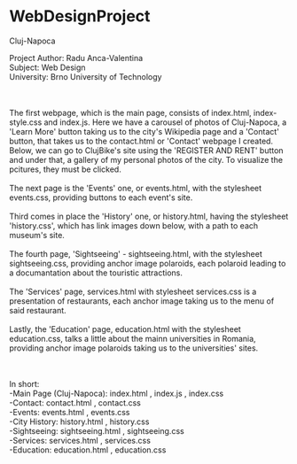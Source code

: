# WebDesignProject

Cluj-Napoca

Project Author: Radu Anca-Valentina <br>
Subject: Web Design <br>
University: Brno University of Technology<br><br><br>


The first webpage, which is the main page, consists of index.html, index-style.css and index.js. Here we have a carousel of photos of Cluj-Napoca, a 'Learn More' button taking us to the city's Wikipedia page and a 'Contact' button, that takes us to the contact.html or 'Contact' webpage I created. Below, we can go to ClujBike's site using the 'REGISTER AND RENT' button and under that, a gallery of my personal photos of the city. To visualize the pcitures, they must be clicked. <br><br>
The next page is the 'Events' one, or events.html, with the stylesheet events.css, providing buttons to each event's site. <br><br>
Third comes in place the 'History' one, or history.html, having the stylesheet 'history.css', which has link images down below, with a path to each museum's site.<br><br>
The fourth page, 'Sightseeing' - sightseeing.html, with the stylesheet sightseeing.css, providing anchor image polaroids, each polaroid leading to a documantation about the touristic attractions.<br><br>
The 'Services' page, services.html with stylesheet services.css is a presentation of restaurants, each anchor image taking us to the menu of said restaurant.<br><br>
Lastly, the 'Education' page, education.html with the stylesheet education.css, talks a little about the mainn universities in Romania, providing anchor image polaroids taking us to the universities' sites.<br><br><br>

In short:<br>
-Main Page (Cluj-Napoca): index.html , index.js ,  index.css <br>
-Contact: contact.html , contact.css<br>
-Events: events.html , events.css<br>
-City History: history.html , history.css<br>
-Sightseeing: sightseeing.html , sightseeing.css<br>
-Services: services.html , services.css<br>
-Education: education.html , education.css<br>
